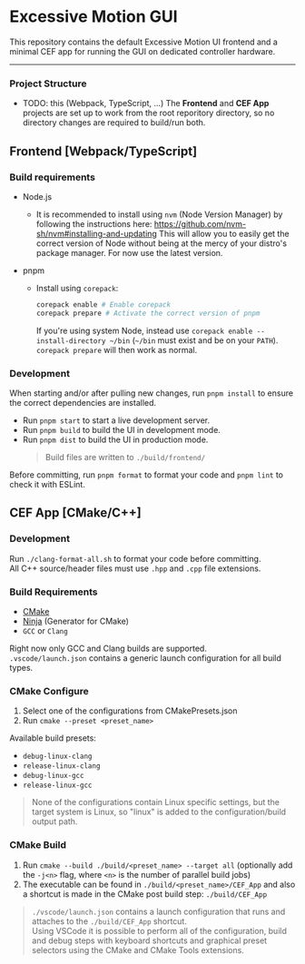 # Excessive Motion GUI

This repository contains the default Excessive Motion UI frontend and a minimal CEF app for running the GUI on dedicated controller hardware.

---

### Project Structure

- TODO: this (Webpack, TypeScript, ...)
  The **Frontend** and **CEF App** projects are set up to work from the root reporitory directory, so no directory changes are required to build/run both.

## Frontend [Webpack/TypeScript]

### Build requirements

- Node.js
  - It is recommended to install using `nvm` (Node Version Manager) by following the instructions here: https://github.com/nvm-sh/nvm#installing-and-updating
    This will allow you to easily get the correct version of Node without being at the mercy of your distro's package manager.
    For now use the latest version.
- pnpm

  - Install using `corepack`:

    ```sh
    corepack enable # Enable corepack
    corepack prepare # Activate the correct version of pnpm
    ```

    If you're using system Node, instead use `corepack enable --install-directory ~/bin` (`~/bin` must exist and be on your `PATH`).
    `corepack prepare` will then work as normal.

### Development

When starting and/or after pulling new changes, run `pnpm install` to ensure the correct dependencies are installed.

- Run `pnpm start` to start a live development server.
- Run `pnpm build` to build the UI in development mode.
- Run `pnpm dist` to build the UI in production mode.
  > Build files are written to `./build/frontend/`

Before committing, run `pnpm format` to format your code and `pnpm lint` to check it with ESLint.

## CEF App [CMake/C++]

### Development

Run `./clang-format-all.sh` to format your code before committing.\
All C++ source/header files must use `.hpp` and `.cpp` file extensions.

### Build Requirements

- [CMake](https://cmake.org/)
- [Ninja](https://ninja-build.org/) (Generator for CMake)
- `GCC` or `Clang`

Right now only GCC and Clang builds are supported.\
`.vscode/launch.json` contains a generic launch configuration for all build types.

### CMake Configure

1. Select one of the configurations from CMakePresets.json
2. Run `cmake --preset <preset_name>`

Available build presets:

- `debug-linux-clang`
- `release-linux-clang`
- `debug-linux-gcc`
- `release-linux-gcc`

> None of the configurations contain Linux specific settings, but the target system is Linux, so "linux" is added to the configuration/build output path.

### CMake Build

1. Run `cmake --build ./build/<preset_name> --target all` (optionally add the `-j<n>` flag, where `<n>` is the number of parallel build jobs)
2. The executable can be found in `./build/<preset_name>/CEF_App` and also a shortcut is made in the CMake post build step: `./build/CEF_App`

> `./vscode/launch.json` contains a launch configuration that runs and attaches to the `./build/CEF_App` shortcut.\
> Using VSCode it is possible to perform all of the configuration, build and debug steps with keyboard shortcuts and graphical preset selectors using the CMake and CMake Tools extensions.
